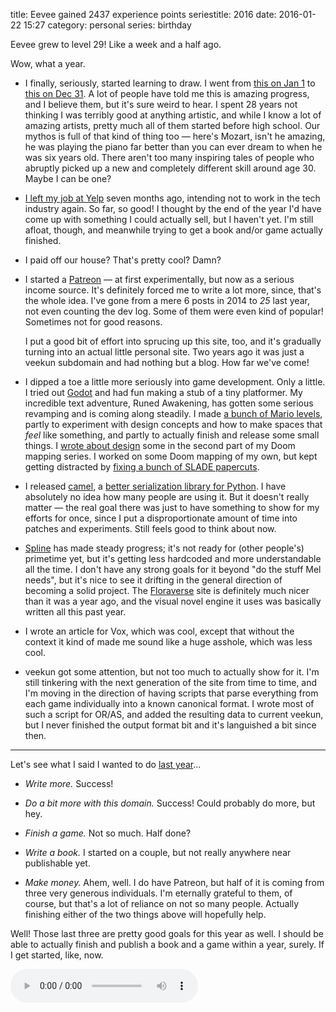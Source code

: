title: Eevee gained 2437 experience points
seriestitle: 2016
date: 2016-01-22 15:27
category: personal
series: birthday

Eevee grew to level 29!  Like a week and a half ago.

Wow, what a year.

<!-- more -->

* I finally, seriously, started learning to draw.  I went from [this on Jan 1](http://lexyeevee.tumblr.com/post/106896848062/i-guess-ill-do-this-if-mels-doing-it) to [this on Dec 31](http://lexyeevee.tumblr.com/post/136319979417/shazam-i-had-to-draw-a-big-thing-for-the-end-of).  A lot of people have told me this is amazing progress, and I believe them, but it's sure weird to hear.  I spent 28 years not thinking I was terribly good at anything artistic, and while I know a lot of amazing artists, pretty much all of them started before high school.  Our mythos is full of that kind of thing too — here's Mozart, isn't he amazing, he was playing the piano far better than you can ever dream to when he was six years old.  There aren't too many inspiring tales of people who abruptly picked up a new and completely different skill around age 30.  Maybe I can be one?

* [I left my job at Yelp]({filename}/2015-06-09-i-quit-the-tech-industry.markdown) seven months ago, intending not to work in the tech industry again.  So far, so good!  I thought by the end of the year I'd have come up with something I could actually sell, but I haven't yet.  I'm still afloat, though, and meanwhile trying to get a book and/or game actually finished.

* I paid off our house?  That's pretty cool?  Damn?

* I started a [Patreon](https://www.patreon.com/eevee?ty=h) — at first experimentally, but now as a serious income source.  It's definitely forced me to write a lot more, since, that's the whole idea.  I've gone from a mere 6 posts in 2014 to _25_ last year, not even counting the dev log.  Some of them were even kind of popular!  Sometimes not for good reasons.

    I put a good bit of effort into sprucing up this site, too, and it's gradually turning into an actual little personal site.  Two years ago it was just a veekun subdomain and had nothing but a blog.  How far we've come!

* I dipped a toe a little more seriously into game development.  Only a little.  I tried out [Godot](http://godotengine.org/projects/godot-engine) and had fun making a stub of a tiny platformer.  My incredible text adventure, Runed Awakening, has gotten some serious revamping and is coming along steadily.  I made [a bunch of Mario levels]({tag}mario-maker), partly to experiment with design concepts and how to make spaces that _feel_ like something, and partly to actually finish and release some small things.  I [wrote about design]({filename}/2015-12-30-you-should-make-a-doom-level-part-2.markdown) some in the second part of my Doom mapping series.  I worked on some Doom mapping of my own, but kept getting distracted by [fixing a bunch of SLADE papercuts](https://github.com/sirjuddington/SLADE/commits?author=eevee).

* I released [camel](https://pypi.python.org/pypi/camel), a [better serialization library for Python]({filename}/updates/2015-10-15-dont-use-pickle-use-camel.markdown).  I have absolutely no idea how many people are using it.  But it doesn't really matter — the real goal there was just to have something to show for my efforts for once, since I put a disproportionate amount of time into patches and experiments.  Still feels good to think about now.

* [Spline](https://github.com/eevee/spline) has made steady progress; it's not ready for (other people's) primetime yet, but it's getting less hardcoded and more understandable all the time.  I don't have any strong goals for it beyond "do the stuff Mel needs", but it's nice to see it drifting in the general direction of becoming a solid project.  The [Floraverse](http://floraverse.com/) site is definitely much nicer than it was a year ago, and the visual novel engine it uses was basically written all this past year.

* I wrote an article for Vox, which was cool, except that without the context it kind of made me sound like a huge asshole, which was less cool.

* veekun got some attention, but not too much to actually show for it.  I'm still tinkering with the next generation of the site from time to time, and I'm moving in the direction of having scripts that parse everything from each game individually into a known canonical format.  I wrote most of such a script for OR/AS, and added the resulting data to current veekun, but I never finished the output format bit and it's languished a bit since then.

----

Let's see what I said I wanted to do [last year]({filename}/2015-01-29-eevee-gained-2269-experience-points.markdown)...

- _Write more._  Success!

- _Do a bit more with this domain._  Success!  Could probably do more, but hey.

- _Finish a game._  Not so much.  Half done?

- _Write a book._  I started on a couple, but not really anywhere near publishable yet.

- _Make money._  Ahem, well.  I do have Patreon, but half of it is coming from three very generous individuals.  I'm eternally grateful to them, of course, but that's a lot of reliance on not so many people.  Actually finishing either of the two things above will hopefully help.

Well!  Those last three are pretty good goals for this year as well.  I should be able to actually finish and publish a book and a game within a year, surely.  If I get started, like, now.


<!-- stick this down here to keep it out of the preview -->
<audio src="/media/2012-01/levelup.ogv" controls autoplay>
